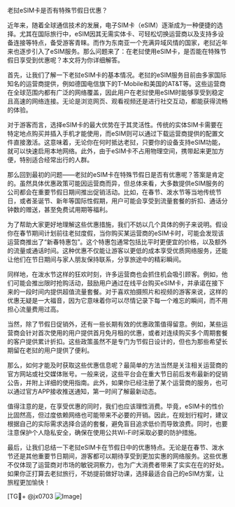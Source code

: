 老挝eSIM卡是否有特殊节假日优惠？

近年来，随着全球通信技术的发展，电子SIM卡（eSIM）逐渐成为一种便捷的选择。尤其在国际旅行中，eSIM因其无需实体卡、可轻松切换运营商以及支持多设备连接等特点，备受游客青睐。而作为东南亚一个充满异域风情的国家，老挝近年来也逐步引入了eSIM服务。那么问题来了：在老挝使用eSIM卡，是否能在特殊节假日享受到优惠呢？本文将为你详细解答。

首先，让我们了解一下老挝eSIM卡的基本情况。老挝的eSIM服务目前由多家国际知名的运营商提供，例如德国电信旗下的T-Mobile和美国的AT&T等。这些运营商在全球范围内都有广泛的网络覆盖，因此用户在老挝使用eSIM时能够享受到稳定且高速的网络连接。无论是浏览网页、观看视频还是进行社交互动，都能获得流畅的体验。

对于游客而言，选择eSIM卡的最大优势在于其灵活性。传统的实体SIM卡需要在特定地点购买并插入手机才能使用，而eSIM则可以通过下载运营商提供的配置文件直接激活。这意味着，无论你在何时抵达老挝，只要你的设备支持eSIM功能，就可以快速启用本地网络。此外，由于eSIM卡不占用物理空间，携带起来更加方便，特别适合经常出行的人群。

那么回到最初的问题——老挝的eSIM卡在特殊节假日是否有优惠呢？答案是肯定的。虽然具体优惠政策可能因运营商而异，但总体来看，大多数提供eSIM服务的公司都会在重要节假日期间推出促销活动。比如，在春节、泼水节等当地传统节日，或者圣诞节、新年等国际性假期，用户可能会享受到流量套餐的折扣、通话分钟数的赠送，甚至免费试用期等福利。

为了帮助大家更好地理解这些优惠措施，我们不妨以几个具体的例子来说明。假设你在春节期间计划前往老挝度假，当你购买某运营商的eSIM卡时，可能会发现该运营商推出了“新春特惠包”。这个特惠包通常包括比平时更便宜的价格，以及额外的流量或通话时间。这种优惠不仅能让游客以更低的成本享受优质网络服务，还能让他们在节日期间与家人朋友保持联系，分享旅途中的精彩瞬间。

同样地，在泼水节这样的狂欢时刻，许多运营商也会抓住机会吸引顾客。例如，他们可能会推出限时抢购活动，鼓励用户通过在线平台购买eSIM卡，并承诺在接下来的一段时间内提供超值流量套餐。对于喜欢拍摄照片和视频的游客来说，这样的优惠无疑是一大福音，因为它意味着你可以尽情记录下每一个难忘的瞬间，而不用担心流量费用过高。

当然，除了节假日促销外，还有一些长期有效的优惠政策值得留意。例如，某些运营商会针对首次使用的用户提供首月免月租的优惠，或者对连续购买多个周期套餐的客户提供累计折扣。这些政策虽然不是专门为节假日设计的，但也为那些希望长期留在老挝的用户提供了便利。

那么，如何才能及时获取这些优惠信息呢？最简单的方法当然是关注相关运营商的官方网站或社交媒体账号。一般来说，这些平台会在重大节日前后发布最新的促销公告，并附上详细的使用指南。此外，如果你已经注册了某个运营商的服务，也可以通过官方APP接收推送通知，第一时间了解最新动态。

值得注意的是，在享受优惠的同时，我们也应该理性消费。毕竟，eSIM卡的性价比固然高，但过度依赖网络也可能带来不必要的开销。因此，在规划行程时，建议根据自己的实际需求选择合适的套餐，避免盲目追求低价而导致浪费。同时，也要注意保护个人隐私安全，确保在使用公共Wi-Fi时采取必要的防护措施。

最后，让我们总结一下老挝eSIM卡在节假日中的优惠特点。无论是在春节、泼水节还是其他重要节日期间，游客都可以期待享受到更加实惠的网络服务。这些优惠不仅体现了运营商对市场的敏锐洞察力，也为广大消费者带来了实实在在的好处。如果你正打算去老挝旅行，不妨提前做好功课，选择最适合自己的eSIM方案，让旅程更加愉快！

[TG💪+ @jx0703 ![Image](https://github.com/user-attachments/assets/dbca1d08-cadb-493c-b0ec-ad6f7a83f270)]